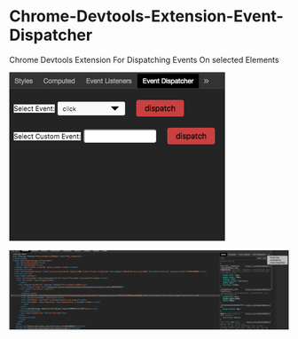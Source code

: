 # Chrome-Devtools-Extension-Event-Dispatcher

Chrome Devtools Extension For Dispatching Events On selected Elements


![alt text](./ScreenShot1.png)

![alt text](./ScreenShot2.png)